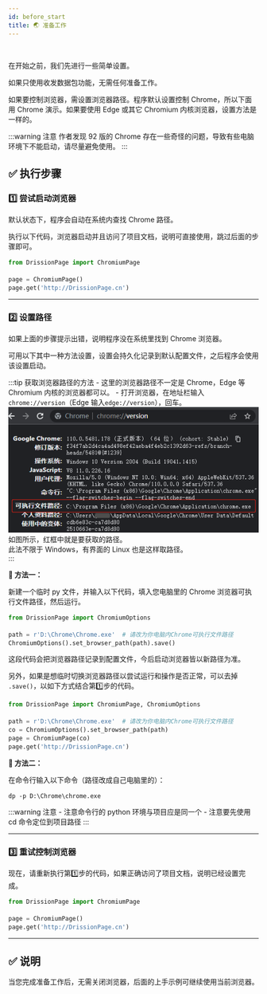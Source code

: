 ```yaml
---
id: before_start
title: 🌏 准备工作
---
```


<div class="wwads-cn wwads-horizontal" data-id="317"></div><br/>

在开始之前，我们先进行一些简单设置。

如果只使用收发数据包功能，无需任何准备工作。

如果要控制浏览器，需设置浏览器路径。程序默认设置控制 Chrome，所以下面用 Chrome 演示。如果要使用 Edge 或其它 Chromium 内核浏览器，设置方法是一样的。

:::warning 注意
    作者发现 92 版的 Chrome 存在一些奇怪的问题，导致有些电脑环境下不能启动，请尽量避免使用。
:::

## ✅️️ 执行步骤

### 1️⃣ 尝试启动浏览器

默认状态下，程序会自动在系统内查找 Chrome 路径。

执行以下代码，浏览器启动并且访问了项目文档，说明可直接使用，跳过后面的步骤即可。

```python
from DrissionPage import ChromiumPage

page = ChromiumPage()
page.get('http://DrissionPage.cn')
```

---

### 2️⃣ 设置路径

如果上面的步骤提示出错，说明程序没在系统里找到 Chrome 浏览器。

可用以下其中一种方法设置，设置会持久化记录到默认配置文件，之后程序会使用该设置启动。

:::tip 获取浏览器路径的方法
    - 这里的浏览器路径不一定是 Chrome，Edge 等 Chromium 内核的浏览器都可以。
    - 打开浏览器，在地址栏输入`chrome://version`（Edge 输入`edge://version`），回车。
    ![](../imgs/find_browser_path.png)  
    如图所示，红框中就是要获取的路径。  
    此法不限于 Windows，有界面的 Linux 也是这样取路径。    
:::

**🔸 方法一：**

新建一个临时 py 文件，并输入以下代码，填入您电脑里的 Chrome 浏览器可执行文件路径，然后运行。

```python
from DrissionPage import ChromiumOptions

path = r'D:\Chrome\Chrome.exe'  # 请改为你电脑内Chrome可执行文件路径
ChromiumOptions().set_browser_path(path).save()
```

这段代码会把浏览器路径记录到配置文件，今后启动浏览器皆以新路径为准。

另外，如果是想临时切换浏览器路径以尝试运行和操作是否正常，可以去掉 `.save()`，以如下方式结合第1️⃣步的代码。

```python
from DrissionPage import ChromiumPage, ChromiumOptions

path = r'D:\Chrome\Chrome.exe'  # 请改为你电脑内Chrome可执行文件路径
co = ChromiumOptions().set_browser_path(path)
page = ChromiumPage(co)
page.get('http://DrissionPage.cn')
```

**🔸 方法二：**

在命令行输入以下命令（路径改成自己电脑里的）：

```shell
dp -p D:\Chrome\chrome.exe
```

:::warning 注意
    - 注意命令行的 python 环境与项目应是同一个
    - 注意要先使用 cd 命令定位到项目路径
:::

--- 

### 3️⃣ 重试控制浏览器

现在，请重新执行第1️⃣步的代码，如果正确访问了项目文档，说明已经设置完成。

```python
from DrissionPage import ChromiumPage

page = ChromiumPage()
page.get('http://DrissionPage.cn')
```

--- 

## ✅️️ 说明

当您完成准备工作后，无需关闭浏览器，后面的上手示例可继续使用当前浏览器。
